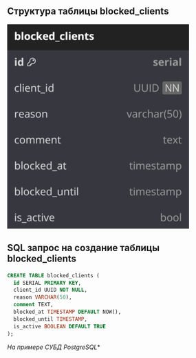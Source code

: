## Структура таблицы blocked_clients

![blocked_clients](img/db-structure.png)

## SQL запрос на создание таблицы blocked_clients

``` sql
CREATE TABLE blocked_clients (  
  id SERIAL PRIMARY KEY,  
  client_id UUID NOT NULL,  
  reason VARCHAR(50),  
  comment TEXT,  
  blocked_at TIMESTAMP DEFAULT NOW(),  
  blocked_until TIMESTAMP,  
  is_active BOOLEAN DEFAULT TRUE  
);
```

*На примере СУБД PostgreSQL**
